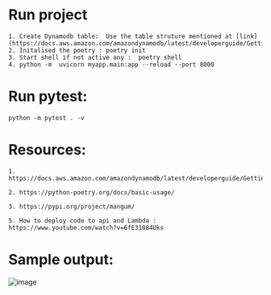 # Run project

    1. Create Dynamodb table:  Use the table struture mentioned at [link](https://docs.aws.amazon.com/amazondynamodb/latest/developerguide/GettingStarted.Python.01.html)
    2. Initalised the poetry : poetry init
    3. Start shell if not active any :  poetry shell
    4. python -m  uvicorn myapp.main:app --reload --port 8000

# Run pytest:

    python -m pytest . -v

# Resources:

    1. https://docs.aws.amazon.com/amazondynamodb/latest/developerguide/GettingStarted.Python.01.html
    
    2. https://python-poetry.org/docs/basic-usage/
    
    3. https://pypi.org/project/mangum/
    
    5. How to deploy code to api and Lambda : https://www.youtube.com/watch?v=6fE31084Uks
    
    
    
    
# Sample output:

![image](https://user-images.githubusercontent.com/32964784/117859589-0ec14700-b244-11eb-8f9d-49e8977d2f39.png)

